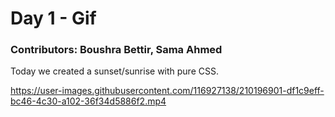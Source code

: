 # Day 1 - Gif

### Contributors: Boushra Bettir, Sama Ahmed

Today we created a sunset/sunrise with pure CSS.

https://user-images.githubusercontent.com/116927138/210196901-df1c9eff-bc46-4c30-a102-36f34d5886f2.mp4
